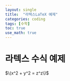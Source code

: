 ```yaml
---
layout: single
title:  "라텍스LaTeX 예제"
categories: coding
tags: [수학]
toc: true
use_math: true
---
```


# 라텍스 수식 예제

$\(x^2 + y^2 = z^z\)$